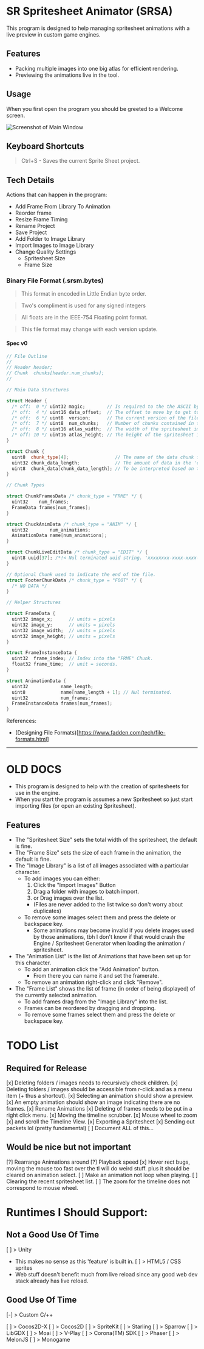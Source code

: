 # SR Spritesheet Animator (SRSA)

This program is designed to help managing spritesheet animations with a live preview in custom game engines.


## Features
- Packing multiple images into one big atlas for efficient rendering.
- Previewing the animations live in the tool.


## Usage

When you first open the program you should be greeted to a Welcome screen.

![Screenshot of Main Window](sg_screenshot.png)

## Keyboard Shortcuts

> Ctrl+S - Saves the current Sprite Sheet project.

## Tech Details

Actions that can happen in the program:

- Add Frame From Library To Animation
- Reorder frame
- Resize Frame Timing
- Rename Project
- Save Project
- Add Folder to Image Library
- Import Images to Image Library
- Change Quality Settings
  - Spritesheet Size
  - Frame Size

### Binary File Format (.srsm.bytes)

> This format in encoded in Little Endian byte order.

> Two's compliment is used for any signed integers

> All floats are in the IEEE-754 Floating point format.

> This file format may change with each version update.

#### Spec v0

```cpp
// File Outline
//
// Header header;
// Chunk  chunks[header.num_chunks];
//

// Main Data Structures

struct Header {
  /* off:  0 */ uint32 magic;        // Is required to the the ASCII bytes "SRSM".
  /* off:  4 */ uint16 data_offset;  // The offset to move by to get to the data.
  /* off:  6 */ uint8  version;      // The current version of the file format. (must be 0)
  /* off:  7 */ uint8  num_chunks;   // Number of chunks contained in the binary.
  /* off:  8 */ uint16 atlas_width;  // The width of the spritesheet image.
  /* off: 10 */ uint16 atlas_height; // The height of the spritesheet image.
}

struct Chunk {
  uint8  chunk_type[4];                 // The name of the data chunk for identifying for to read it.
  uint32 chunk_data_length;             // The amount of data in the 'chunk_data' field.
  uint8  chunk_data[chunk_data_length]; // To be interpreted based on the 'chunk_type'.
}

// Chunk Types

struct ChunkFramesData /* chunk_type = "FRME" */ {
  uint32    num_frames;
  FrameData frames[num_frames];
}

struct ChuckAnimData /* chunk_type = "ANIM" */ {
  uint32        num_animations;
  AnimationData name[num_animations];
}

struct ChunkLiveEditData /* chunk_type = "EDIT" */ {
  uint8 uuid[37]; /*!< Nul terminated uuid string. 'xxxxxxxx-xxxx-xxxx-xxxx-xxxxxxxxxxxx\0' */
}

// Optional Chunk used to indicate the end of the file.
struct FooterChunkData /* chunk_type = "FOOT" */ {
  /* NO DATA */
}

// Helper Structures

struct FrameData {
  uint32 image_x;      // units = pixels
  uint32 image_y;      // units = pixels
  uint32 image_width;  // units = pixels
  uint32 image_height; // units = pixels
}

struct FrameInstanceData {
  uint32  frame_index; // Index into the "FRME" Chunk.
  float32 frame_time;  // unit = seconds.
}

struct AnimationData {
  uint32            name_length;
  uint8             name[name_length + 1]; // Nul terminated.
  uint32            num_frames;
  FrameInstanceData frames[num_frames];
}
```

References:
  - (Designing File Formats)[https://www.fadden.com/tech/file-formats.html]

---

# OLD DOCS
* This program is designed to help with the creation of spritesheets for use in the engine.
* When you start the program is assumes a new Spritesheet so just start importing files (or open an existing Spritesheet).

## Features
* The "Spritesheet Size" sets the total width of the spritesheet, the default is fine.
* The "Frame Size" sets the size of each frame in the animation, the default is fine.
* The "Image Library" is a list of all images associated with a particular character.
  - To add images you can either:
    1) Click the "Import Images" Button
    2) Drag a folder with images to batch import.
    3) or Drag images over the list.
    - (Files are never added to the list twice so don't worry about duplicates)
  - To remove some images select them and press the delete or backspace key.
    - Some animations may become invalid if you delete images used by those animations, tbh I don't know if that would crash the Engine / Spritesheet Generator when loading the animation / spritesheet.
* The "Animation List" is the list of Animations that have been set up for this character.
  - To add an animation click the "Add Animation" button.
    - From there you can name it and set the framerate.
  - To remove an animation right-click and click "Remove".
* The "Frame List" shows the list of frame (in order of being displayed) of the currently selected animation.
  - To add frames drag from the "Image Library" into the list.
  - Frames can be reordered by dragging and dropping.
  - To remove some frames select them and press the delete or backspace key.

# TODO List

## Required for Release

[x] Deleting folders / images needs to recursively check children.
[x] Deleting folders / images should be accessible from r-click and as a menu item (+ thus a shortcut).
[x] Selecting an animation should show a preview.
  [x] An empty animation should show an image indicating there are no frames.
[x] Rename Animations
[x] Deleting of frames needs to be put in a right click menu.
[x] Moving the timeline scrubber.
[x] Mouse wheel to zoom
  [x] and scroll the Timeline View.
[x] Exporting a Spritesheet
[x] Sending out packets lol (pretty fundamental)
[ ] Document ALL of this...

## Would be nice but not important

[?] Rearrange Animations around
[?] Playback speed
[x] Hover rect bugs, moving the mouse too fast over the tl will do weird stuff. plus it should be cleared on animation select.
[ ] Make an animation not loop when playing.
[ ] Clearing the recent spritesheet list.
[ ] The zoom for the timeline does not correspond to mouse wheel.

# Runtimes I Should Support:

## Not a Good Use Of Time

[ ] > Unity
  - This makes no sense as this 'feature' is built in.
[ ] > HTML5 / CSS sprites
  - Web stuff doesn't benefit much from live reload since any good web dev stack already has live reload.

## Good Use Of Time

[-] > Custom C/++

[ ] > Cocos2D-X
[ ] > Cocos2D
[ ] > SpriteKit
[ ] > Starling
[ ] > Sparrow
[ ] > LibGDX
[ ] > Moai
[ ] > V-Play
[ ] > Corona(TM) SDK
[ ] > Phaser
[ ] > MelonJS
[ ] > Monogame


